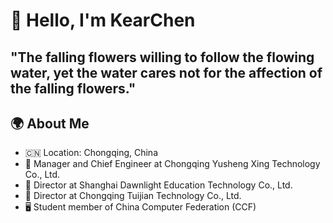 # 👋 Hello, I'm KearChen
"The falling flowers willing to follow the flowing water, yet the water cares not for the affection of the falling flowers."
---
## 🌍 About Me
- 🇨🇳 Location: Chongqing, China
- 🏢 Manager and Chief Engineer at Chongqing Yusheng Xing Technology Co., Ltd.
- 🏢 Director at Shanghai Dawnlight Education Technology Co., Ltd.
- 🏢 Director at Chongqing Tuijian Technology Co., Ltd.
- 🖥️ Student member of China Computer Federation (CCF)
